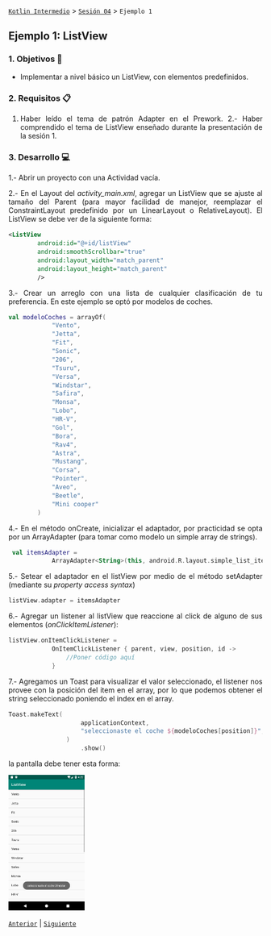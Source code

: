 [`Kotlin Intermedio`](../../Readme.md) > [`Sesión 04`](../Readme.md) > `Ejemplo 1`

## Ejemplo 1: ListView

<div style="text-align: justify;">

### 1. Objetivos :dart:

- Implementar a nivel básico un ListView, con elementos predefinidos.

### 2. Requisitos :clipboard:

1. Haber leído el tema de patrón Adapter en el Prework.
2.- Haber comprendido el tema de ListView enseñado durante la presentación de la sesión 1.

### 3. Desarrollo :computer:

1.- Abrir un proyecto con una Actividad vacía.

2.- En el Layout del *activity_main.xml*, agregar un ListView que se ajuste al tamaño del Parent (para mayor facilidad de manejor, reemplazar el ConstraintLayout predefinido por un LinearLayout o RelativeLayout). El ListView se debe ver de la siguiente forma:

```xml
<ListView
        android:id="@+id/listView"
        android:smoothScrollbar="true"
        android:layout_width="match_parent"
        android:layout_height="match_parent"
        />
```

3.- Crear un arreglo con una lista de cualquier clasificación de tu preferencia. En este  ejemplo se optó por modelos de coches.

```kotlin
val modeloCoches = arrayOf(
            "Vento",
            "Jetta",
            "Fit",
            "Sonic",
            "206",
            "Tsuru",
            "Versa",
            "Windstar",
            "Safira",
            "Monsa",
            "Lobo",
            "HR-V",
            "Gol",
            "Bora",
            "Rav4",
            "Astra",
            "Mustang",
            "Corsa",
            "Pointer",
            "Aveo",
            "Beetle",
            "Mini cooper"
        )
```

4.- En el método onCreate, inicializar el adaptador, por practicidad se opta por un ArrayAdapter (para tomar como modelo un simple array de strings).

```kotlin
 val itemsAdapter =
            ArrayAdapter<String>(this, android.R.layout.simple_list_item_1, modeloCoches)
```

5.- Setear el adaptador en el listView por medio de el método setAdapter (mediante su *property access syntax*)


```kotlin
listView.adapter = itemsAdapter
```

6.- Agregar un listener al listView que reaccione al click de alguno de sus elementos (*onClickItemListener*):
```kotlin
listView.onItemClickListener =
            OnItemClickListener { parent, view, position, id ->
                //Poner código aquí
            }
```

7.- Agregamos un Toast para visualizar el valor seleccionado, el listener nos provee con la posición del item en el array, por lo que podemos obtener el string seleccionado poniendo el index en el array. 

```kotlin
Toast.makeText(
                    applicationContext,
                    "seleccionaste el coche ${modeloCoches[position]}", Toast.LENGTH_SHORT
                )
                    .show()
```

la pantalla debe tener esta forma: 

<img src="01.png" width="30%">




[`Anterior`](../Readme.md) | [`Siguiente`](../Reto-01/Readme.md)




</div>
